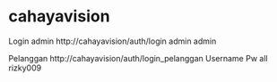 # cahayavision

Login admin
http://cahayavision/auth/login
admin
admin

Pelanggan 
http://cahayavision/auth/login_pelanggan
Username
Pw all rizky009

